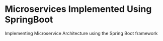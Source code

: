 # Microservices Implemented Using SpringBoot

Implementing Microservice Architecture using the Spring Boot framework